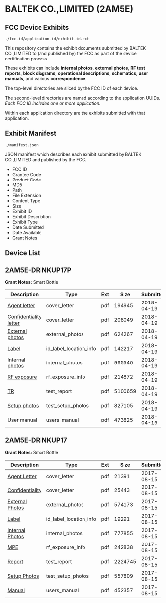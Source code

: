 # BALTEK CO.,LIMITED (2AM5E)
## FCC Device Exhibits

```
./fcc-id/application-id/exhibit-id.ext
```

This repository contains the exhibit documents submitted by BALTEK CO.,LIMITED to (and published by) the FCC as part of the device certification process.

These exhibits can include **internal photos**, **external photos**, **RF test reports**, **block diagrams**, **operational descriptions**, **schematics**, **user manuals**, and various **correspondence**.

The top-level directories are sliced by the FCC ID of each device.

The second-level directories are named according to the application UUIDs. *Each FCC ID includes one or more application.*

Within each application directory are the exhibits submitted with that application. 

## Exhibit Manifest

```
./manifest.json
```

JSON manifest which describes each exhibit submitted by BALTEK CO.,LIMITED and published by the FCC.

- FCC ID
- Grantee Code
- Product Code
- MD5
- Path
- File Extension
- Content Type
- Size
- Exhibit ID
- Exhibit Description
- Exhibit Type
- Date Submitted
- Date Available
- Grant Notes

## Device List
## 2AM5E-DRINKUP17P
**Grant Notes:** Smart Bottle

| Description | Type | Ext | Size | Submitted | Available |
| ----------- | ---- | --- | ---- | --------- | --------- |
| [Agent letter](2AM5E-DRINKUP17P/169833c0d5b3fa782f53563e03f1db34/3821910.pdf) | cover_letter | pdf | 194945 | 2018-04-19 | 2018-04-19 |
| [Confidentiality letter](2AM5E-DRINKUP17P/169833c0d5b3fa782f53563e03f1db34/3821911.pdf) | cover_letter | pdf | 208049 | 2018-04-19 | 2018-04-19 |
| [External photos](2AM5E-DRINKUP17P/169833c0d5b3fa782f53563e03f1db34/3821931.pdf) | external_photos | pdf | 624267 | 2018-04-19 | 2018-10-16 |
| [Label](2AM5E-DRINKUP17P/169833c0d5b3fa782f53563e03f1db34/3821912.pdf) | id_label_location_info | pdf | 142217 | 2018-04-19 | 2018-04-19 |
| [Internal photos](2AM5E-DRINKUP17P/169833c0d5b3fa782f53563e03f1db34/3821932.pdf) | internal_photos | pdf | 965540 | 2018-04-19 | 2018-10-16 |
| [RF exposure](2AM5E-DRINKUP17P/169833c0d5b3fa782f53563e03f1db34/3821933.pdf) | rf_exposure_info | pdf | 214872 | 2018-04-19 | 2018-04-19 |
| [TR](2AM5E-DRINKUP17P/169833c0d5b3fa782f53563e03f1db34/3821930.pdf) | test_report | pdf | 5100659 | 2018-04-19 | 2018-04-19 |
| [Setup photos](2AM5E-DRINKUP17P/169833c0d5b3fa782f53563e03f1db34/3821934.pdf) | test_setup_photos | pdf | 827105 | 2018-04-19 | 2018-10-16 |
| [User manual](2AM5E-DRINKUP17P/169833c0d5b3fa782f53563e03f1db34/3821935.pdf) | users_manual | pdf | 473825 | 2018-04-19 | 2018-10-16 |
## 2AM5E-DRINKUP17
**Grant Notes:** Smart Bottle

| Description | Type | Ext | Size | Submitted | Available |
| ----------- | ---- | --- | ---- | --------- | --------- |
| [Agent Letter](2AM5E-DRINKUP17/a4b28593dbe2a429eab088595322de61/3512167.pdf) | cover_letter | pdf | 21391 | 2017-08-15 | 2017-08-15 |
| [Confidentiality](2AM5E-DRINKUP17/a4b28593dbe2a429eab088595322de61/3512168.pdf) | cover_letter | pdf | 25443 | 2017-08-15 | 2017-08-15 |
| [External Photos](2AM5E-DRINKUP17/a4b28593dbe2a429eab088595322de61/3512163.pdf) | external_photos | pdf | 574173 | 2017-08-15 | 2018-02-11 |
| [Label](2AM5E-DRINKUP17/a4b28593dbe2a429eab088595322de61/3512169.pdf) | id_label_location_info | pdf | 19291 | 2017-08-15 | 2017-08-15 |
| [Internal Photos](2AM5E-DRINKUP17/a4b28593dbe2a429eab088595322de61/3512164.pdf) | internal_photos | pdf | 777855 | 2017-08-15 | 2018-02-11 |
| [MPE](2AM5E-DRINKUP17/a4b28593dbe2a429eab088595322de61/3512173.pdf) | rf_exposure_info | pdf | 242838 | 2017-08-15 | 2017-08-15 |
| [Report](2AM5E-DRINKUP17/a4b28593dbe2a429eab088595322de61/3512166.pdf) | test_report | pdf | 2224745 | 2017-08-15 | 2017-08-15 |
| [Setup Photos](2AM5E-DRINKUP17/a4b28593dbe2a429eab088595322de61/3512172.pdf) | test_setup_photos | pdf | 557809 | 2017-08-15 | 2018-02-11 |
| [Manual](2AM5E-DRINKUP17/a4b28593dbe2a429eab088595322de61/3512165.pdf) | users_manual | pdf | 452357 | 2017-08-15 | 2018-02-11 |
